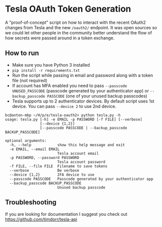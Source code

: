 # Tesla OAuth Token Generation
A "proof-of-concept" script on how to interact with the recent OAuth2 changes from Tesla and the new `/oauth2/` endpoint. It was open sources so we could let other people in the community better understand the flow of how secrets were passed around in a token exchange.

## How to run
- Make sure you have Python 3 installed
- `pip install -r requirements.txt`
- Run the script while passing in email and password along with a token file (not required)
- If account has MFA enabled you need to pass `--passcode UNUSED_PASSCODE` (passcode generated by your authenticator app) or `--backup_passcode PASSCODE` (one of your unused backup passcodes)
- Tesla supports up to 2 authenticator devices. By default script uses 1st device. You can pass `--device 2` to use 2nd device.

```
bc@anton-mbp ~/H/p/e/tesla-oauth2> python tesla.py -h
usage: tesla.py [-h] -e EMAIL -p PASSWORD [-f FILE] [--verbose]
                [--device {1,2}]
                [--passcode PASSCODE | --backup_passcode BACKUP_PASSCODE]

optional arguments:
  -h, --help            show this help message and exit
  -e EMAIL, --email EMAIL
                        Tesla account email
  -p PASSWORD, --password PASSWORD
                        Tesla account password
  -f FILE, --file FILE  Filename to save tokens
  --verbose             Be verbose
  --device {1,2}        2FA device to use
  --passcode PASSCODE   Passcode generated by your authenticator app
  --backup_passcode BACKUP_PASSCODE
                        Unused backup passcode
```

## Troubleshooting
If you are looking for documentation I suggest you check out https://github.com/timdorr/tesla-api
